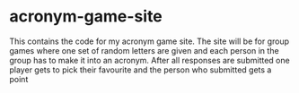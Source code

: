 # acronym-game-site
This contains the code for my acronym game site. The site will be for group games where one set of random letters are given and each person in the group has to make it into an acronym. After all responses are submitted one player gets to pick their favourite and the person who submitted gets a point
